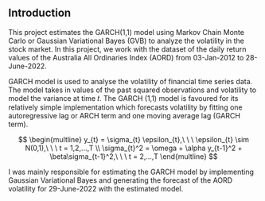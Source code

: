 ## Introduction
This project estimates the GARCH(1,1) model using Markov Chain Monte Carlo or Gaussian Variational Bayes (GVB) to analyze the volatility in the stock market. In this project, we work with the dataset of the daily return values of the Australia All Ordinaries Index (AORD) from 03-Jan-2012 to 28-June-2022. 

GARCH model is used to analyse the volatility of financial time series data. The model takes in values of the past squared observations and volatility to model the variance at time 𝑡. The GARCH (1,1) model is favoured for its relatively simple implementation which forecasts volatility by fitting one autoregressive lag or ARCH term and one moving average lag (GARCH term).

$$ \begin{multline}
y_{t} = \sigma_{t} \epsilon_{t},\ \ \  \epsilon_{t} \sim N(0,1),\ \ \ t = 1,2,...,T \\
\sigma_{t}^2 = \omega + \alpha y_{t-1}^2 + \beta\sigma_{t-1}^2,\ \ \ t = 2,...,T 
\end{multline} $$

I was mainly responsible for estimating the GARCH model by implementing Gaussian Variational Bayes and generating the forecast of the AORD volatility for 29-June-2022 with the estimated model. 

